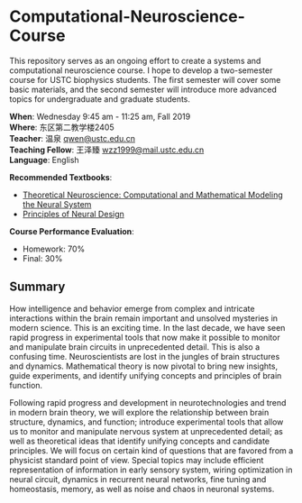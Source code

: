 ﻿# Computational-Neuroscience-Course
This repository serves as an ongoing effort to create a systems and computational neuroscience course. I hope to develop a two-semester course for USTC biophysics students. The first semester will cover some basic materials, and the second semester will introduce more advanced topics for undergraduate and graduate students.  

**When**: Wednesday 9:45 am - 11:25 am, Fall 2019  
**Where**: 东区第二教学楼2405  
**Teacher**: 温泉 <qwen@ustc.edu.cn>   
**Teaching Fellow**: 王泽臻 <wzz1999@mail.ustc.edu.cn>    
**Language**: English  

**Recommended Textbooks**:  
- [Theoretical Neuroscience: Computational and Mathematical Modeling the Neural System](https://mitpress.ublish.com/book/theoretical-neuroscience)
- [Principles of Neural Design](https://mitpress.mit.edu/books/principles-neural-design)

**Course Performance Evaluation**:  
- Homework: 70%
- Final: 30%

## Summary
How intelligence and behavior emerge from complex and intricate interactions within the brain remain important and unsolved mysteries in modern science. This is an exciting time. In the last decade, we have seen rapid progress in experimental tools that now make it possible to monitor and manipulate brain circuits in unprecedented detail. This is also a confusing time. Neuroscientists are lost in the jungles of brain structures and dynamics. Mathematical theory is now pivotal to bring new insights, guide experiments, and identify unifying concepts and principles of brain function.

Following rapid progress and development in neurotechnologies and trend in modern brain theory, we will explore the relationship between brain structure, dynamics, and function; introduce experimental tools that allow us to monitor and manipulate nervous system at unprecedented detail; as well as theoretical ideas that identify unifying concepts and candidate principles. We will focus on certain kind of questions that are favored from a physicist standard point of view. Special topics may include efficient representation of information in early sensory system, wiring optimization in neural circuit, dynamics in recurrent neural networks, fine tuning and homeostasis, memory, as well as noise and chaos in neuronal systems.
